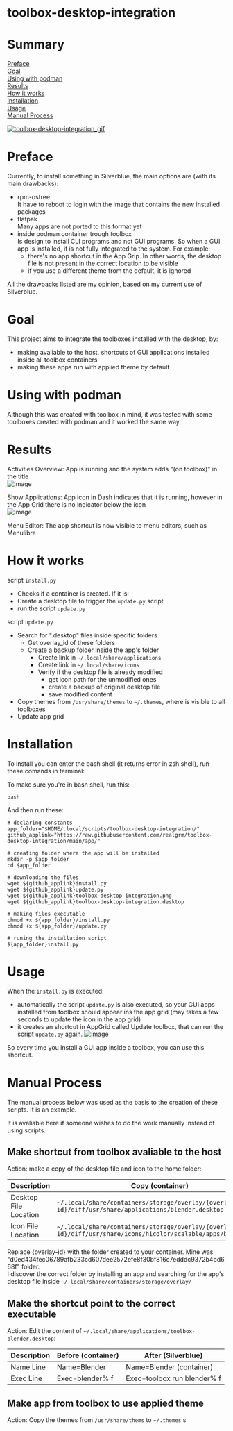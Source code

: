 # toolbox-desktop-integration

# Summary
[Preface](./README.md#Preface)  
[Goal](./README.md#Goal)  
[Using with podman](./README.md#Using-with-podman)  
[Results](./README.md#Results)  
[How it works](./README.md#How-it-works)  
[Installation](./README.md#Installation)  
[Usage](./README.md#Usage)  
[Manual Process](./README.md#Manual-Process) 

[![toolbox-desktop-integration_gif](https://user-images.githubusercontent.com/23300290/99897700-9d341300-2c7a-11eb-8a08-34718dc26734.gif)](https://youtu.be/dKwHdcPl0cE)

# Preface

Currently, to install something in Silverblue, the main options are (with its main drawbacks):
- rpm-ostree  
It have to reboot to login with the image that contains the new installed packages
- flatpak  
Many apps are not ported to this format yet
- inside podman container trough toolbox  
Is design to install CLI programs and not GUI programs. So when a GUI app is installed, it is not fully integrated to the system. For example:
    - there's no app shortcut in the App Grip. In other words, the desktop file is not present in the correct location to be visible
    - if you use a different theme from the default, it is ignored

All the drawbacks listed are my opinion, based on my current use of Silverblue. 

# Goal
This project aims to integrate the toolboxes installed with the desktop, by:
- making avaliable to the host, shortcuts of GUI applications installed inside all toolbox containers
- making these apps run with applied theme by default

# Using with podman

Although this was created with toolbox in mind, it was tested with some toolboxes created with podman and it worked the same way.


 # Results
 
Activities Overview: App is running and the system adds "(on toolbox)" in the title   
![image](https://user-images.githubusercontent.com/23300290/98615310-0ca01f00-22d9-11eb-853a-f9b45b307b42.png)

Show Applications: App icon in Dash indicates that it is running, however in the App Grid there is no indicator below the icon  
![image](https://user-images.githubusercontent.com/23300290/98615618-d616d400-22d9-11eb-8fce-3e3d3c09ffaa.png)

Menu Editor: The app shortcut is now visible to menu editors, such as Menulibre

# How it works
script `install.py`
- Checks if a container is created. If it is:
- Create a desktop file to trigger the `update.py` script
- run the script `update.py`


script `update.py`

- Search for ".desktop" files inside specific folders
  - Get overlay_id of these folders
  - Create a backup folder inside the app's folder
    - Create link in `~/.local/share/applications`
    - Create link in `~/.local/share/icons`
    - Verify if the desktop file is already modified
      - get icon path for the unmodified ones
      - create a backup of original desktop file
      - save modified content
- Copy themes from `/usr/share/themes` to `~/.themes`, where is visible to all toolboxes
- Update app grid

# Installation

To install you can enter the bash shell (it returns error in zsh shell), run these comands in terminal:

To make sure you're in bash shell, run this:
```
bash
```
And then run these:
```
# declaring constants
app_folder="$HOME/.local/scripts/toolbox-desktop-integration/"
github_applink="https://raw.githubusercontent.com/realgrm/toolbox-desktop-integration/main/app/"

# creating folder where the app will be installed
mkdir -p $app_folder
cd $app_folder

# downloading the files
wget ${github_applink}install.py
wget ${github_applink}update.py
wget ${github_applink}toolbox-desktop-integration.png
wget ${github_applink}toolbox-desktop-integration.desktop

# making files executable
chmod +x ${app_folder}/install.py
chmod +x ${app_folder}/update.py

# runing the installation script
${app_folder}install.py
```
# Usage

When the `install.py` is executed:
- automatically the script `update.py` is also executed, so your GUI apps installed from toolbox should appear ins the app grid (may takes a few seconds to update the icon in the app grid)
- it creates an shortcut in AppGrid called Update toolbox, that can run the script `update.py` again.
![image](https://user-images.githubusercontent.com/23300290/99393880-c2accf80-28bc-11eb-8815-8b063d499fb7.png)

So every time you install a GUI app inside a toolbox, you can use this shortcut.

# Manual Process

The manual process below was used as the basis to the creation of these scripts. It is an example.

It is avaliable here if someone wishes to do the work manually instead of using scripts.

## Make shortcut from toolbox avaliable to the host
Action: make a copy of the desktop file and icon to the home folder:

| Description 	| Copy (container) 	| Paste (Silverblue) 	|
|-	|-	|-	|
| Desktop File Location 	| `~/.local/share/containers/storage/overlay/{overlay-id}/diff/usr/share/applications/blender.desktop` 	| `~/.local/share/applications/toolbox-blender.desktop` 	|
| Icon File Location 	| `~/.local/share/containers/storage/overlay/{overlay-id}/diff/usr/share/icons/hicolor/scalable/apps/blender.svg` 	| `~/.local/share/icons/hicolor/scalable/apps/toolbox/blender.svg` 	|

Replace {overlay-id} with the folder created to your container. Mine was "d0ed434fec06789afb233cd607dee2572efe8f30bf816c7edddc9372b4bd668f" folder.  
I discover the correct folder by installing an app and searching for the app's desktop file inside `~/.local/share/containers/storage/overlay/`  

## Make the shortcut point to the correct executable
Action: Edit the content of `~/.local/share/applications/toolbox-blender.desktop`:

| Description 	| Before (container) 	| After (Silverblue) 	|
|-	|-	|-	|
| Name Line 	| Name=Blender 	| Name=Blender (container) 	|
| Exec Line 	| Exec=blender% f 	| Exec=toolbox run blender% f 	|

## Make app from toolbox to use applied theme
Action: Copy the themes from `/usr/share/thems` to `~/.themes` s